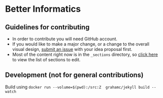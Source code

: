 # Better Informatics

## Guidelines for contributing

- In order to contribute you will need GitHub account.
- If you would like to make a major change, or a change to the overall visual design, [submit an issue](https://github.com/qaisjp/inf1.hgs.club/issues/new) with your idea proposal first.
- Most of the content right now is in the `_sections` directory, so [click here](https://github.com/qaisjp/inf1.hgs.club/tree/master/_sections) to view the list of sections to edit.

## Development (not for general contributions)

Build using `docker run --volume=$(pwd):/src:Z  grahamc/jekyll build --watch`
